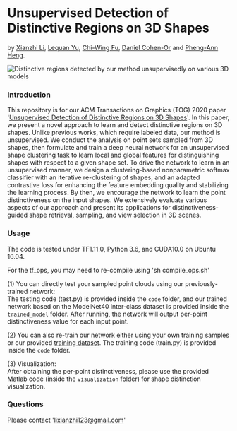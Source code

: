 # Unsupervised Detection of Distinctive Regions on 3D Shapes
by [Xianzhi Li](https://nini-lxz.github.io/), [Lequan Yu](https://yulequan.github.io/), [Chi-Wing Fu](https://www.cse.cuhk.edu.hk/~cwfu/), [Daniel Cohen-Or](https://www.cs.tau.ac.il/~dcor/) and [Pheng-Ann Heng](http://www.cse.cuhk.edu.hk/~pheng/).


![Distinctive regions detected by our method unsupervisedly on various 3D models](https://github.com/nini-lxz/Unsupervised-Shape-Distinction-Detection/blob/master/images/vis_examples.png)


### Introduction
This repository is for our ACM Transactions on Graphics (TOG) 2020 paper '[Unsupervised Detection of Distinctive Regions on 3D Shapes](https://dl.acm.org/doi/pdf/10.1145/3366785)'. In this paper, we present a novel approach to learn and detect distinctive regions on 3D shapes. Unlike previous works, which require labeled data, our method is unsupervised. We conduct the analysis on point sets sampled from 3D shapes, then formulate and train a deep neural network for an unsupervised shape clustering task to learn local and global features for distinguishing shapes with respect to a given shape set. To drive the network to learn in an unsupervised manner, we design a clustering-based nonparametric softmax classifier with an iterative re-clustering of shapes, and an adapted contrastive loss for enhancing the feature embedding quality and stabilizing the learning process. By then, we encourage the network to learn the point distinctiveness on the input shapes. We extensively evaluate various aspects of our approach and present its applications for distinctiveness-guided shape retrieval, sampling, and view selection in 3D scenes.

### Usage
The code is tested under TF1.11.0, Python 3.6, and CUDA10.0 on Ubuntu 16.04.

For the tf_ops, you may need to re-compile using 'sh compile_ops.sh'

(1) You can directly test your sampled point clouds using our previously-trained network:  
The testing code (test.py) is provided inside the `code` folder, and our trained network based on the ModelNet40 inter-class dataset is provided inside the `trained_model` folder.
After running, the network will output per-point distinctiveness value for each input point.

(2) You can also re-train our network either using your own training samples or our provided [training dataset](https://www.dropbox.com/scl/fi/fxw65463141gfvt1m9hg8/shape_distinction_training_data.rar?rlkey=rwlp7ezaia5oo19oqhg6fsp8e&dl=0).
The training code (train.py) is provided inside the `code` folder.

(3) Visualization:  
After obtaining the per-point distinctiveness, please use the provided Matlab code (inside the `visualization` folder) for shape distinction visualization.

### Questions
Please contact 'lixianzhi123@gmail.com'

